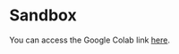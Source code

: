 # Sandbox

You can access the Google Colab link [here](https://colab.research.google.com/drive/1-PQecR8fFMO08VblZ5LMofUtCAGyhYX7?usp=sharing).
